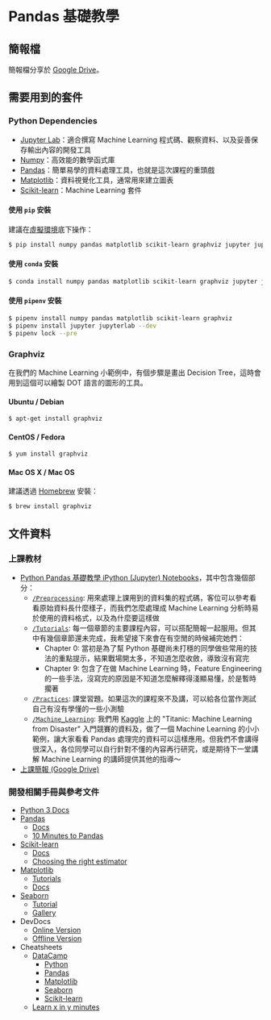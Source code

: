 # Pandas 基礎教學

## 簡報檔

簡報檔分享於 [Google Drive](https://drive.google.com/drive/folders/1ipVxxlkE2RZb-19yNiIBOH5vQHrZ6J2i?usp=sharing)。

## 需要用到的套件

### Python Dependencies

* [Jupyter Lab](https://github.com/jupyterlab/jupyterlab)：適合撰寫 Machine Learning 程式碼、觀察資料、以及妥善保存輸出內容的開發工具
* [Numpy](http://www.numpy.org)：高效能的數學函式庫
* [Pandas](https://pandas.pydata.org)：簡單易學的資料處理工具，也就是這次課程的重頭戲
* [Matplotlib](https://matplotlib.org)：資料視覺化工具，通常用來建立圖表
* [Scikit-learn](http://scikit-learn.org/stable)：Machine Learning 套件

#### 使用 `pip` 安裝

建議在[虛擬環境](https://docs.python.org/3/library/venv.html)底下操作：

```bash
$ pip install numpy pandas matplotlib scikit-learn graphviz jupyter jupyterlab
```

#### 使用 `conda` 安裝

```bash
$ conda install numpy pandas matplotlib scikit-learn graphviz jupyter jupyterlab
```

#### 使用 `pipenv` 安裝

```bash
$ pipenv install numpy pandas matplotlib scikit-learn graphviz
$ pipenv install jupyter jupyterlab --dev
$ pipenv lock --pre
```

### Graphviz

在我們的 Machine Learning 小範例中，有個步驟是畫出 Decision Tree，這時會用到這個可以繪製 DOT 語言的圖形的工具。

#### Ubuntu / Debian

```bash
$ apt-get install graphviz
```

#### CentOS / Fedora

```bash
$ yum install graphviz
```

#### Mac OS X / Mac OS

建議透過 [Homebrew](https://brew.sh) 安裝：

```bash
$ brew install graphviz
```

## 文件資料

### 上課教材

* [Python Pandas 基礎教學 iPython (Jupyter) Notebooks](https://github.com/VioletVivirand/pandas-tutorial)，其中包含幾個部分：
    * [`/Preprocessing`](https://github.com/VioletVivirand/pandas-tutorial/tree/master/Preprocessing): 用來處理上課用到的資料集的程式碼，客位可以參考看看原始資料長什麼樣子，而我們怎麼處理成 Machine Learning 分析時易於使用的資料格式，以及為什麼要這樣做
    * [`/Tutorials`](https://github.com/VioletVivirand/pandas-tutorial/tree/master/Tutorials): 每一個章節的主要課程內容，可以搭配簡報一起服用。但其中有幾個章節還未完成，我希望接下來會在有空閒的時候補完她們：
        * Chapter 0: 當初是為了幫 Python 基礎尚未打穩的同學做些常用的技法的重點提示，結果戰場開太多，不知道怎麼收斂，導致沒有寫完
        * Chapter 9: 包含了在做 Machine Learning 時，Feature Engineering 的一些手法，沒寫完的原因是不知道怎麼解釋得淺顯易懂，於是暫時擱著
    * [`/Practices`](https://github.com/VioletVivirand/pandas-tutorial/tree/master/Practices): 課堂習題。如果這次的課程來不及講，可以給各位當作測試自己有沒有學懂的一些小測驗
    * [`/Machine_Learning`](https://github.com/VioletVivirand/pandas-tutorial/tree/master/Machine_learning): 我們用 [Kaggle]() 上的 "Titanic: Machine Learning from Disaster" 入門競賽的資料及，做了一個 Machine Learning 的小小範例，讓大家看看 Pandas 處理完的資料可以這樣應用。但我們不會講得很深入，各位同學可以自行針對不懂的內容再行研究，或是期待下一堂講解 Machine Learning 的講師提供其他的指導～
* [上課簡報 (Google Drive)](https://drive.google.com/drive/folders/1ipVxxlkE2RZb-19yNiIBOH5vQHrZ6J2i?usp=sharing)

### 開發相關手冊與參考文件

* [Python 3 Docs](https://docs.python.org/3/)
* [Pandas](https://pandas.pydata.org)
    * [Docs](http://pandas.pydata.org/pandas-docs/stable/)
    * [10 Minutes to Pandas](http://pandas.pydata.org/pandas-docs/stable/10min.html)
* [Scikit-learn](http://scikit-learn.org/stable/)
    * [Docs](http://scikit-learn.org/stable/documentation.html)
    * [Choosing the right estimator](http://scikit-learn.org/stable/tutorial/machine_learning_map/index.html)
* [Matplotlib](https://matplotlib.org)
    * [Tutorials](https://matplotlib.org/tutorials/index.html)
    * [Docs](https://matplotlib.org/contents.html)
* [Seaborn](https://seaborn.pydata.org)
    * [Tutorial](https://seaborn.pydata.org/tutorial.html)
    * [Gallery](https://seaborn.pydata.org/examples/index.html)
* DevDocs
    * [Online Version](https://devdocs.io)
    * [Offline Version](https://devdocs.io/offline)
* Cheatsheets
    * [DataCamp](https://www.datacamp.com/community/data-science-cheatsheets)
        * [Python](http://datacamp-community.s3.amazonaws.com/50d31142-3de0-4159-89b9-18b718a728ef)
        * [Pandas](http://datacamp-community.s3.amazonaws.com/9f0f2ae1-8bd8-4302-a67b-e17f3059d9e8)
        * [Matplotlib](http://datacamp-community.s3.amazonaws.com/28b8210c-60cc-4f13-b0b4-5b4f2ad4790b)
        * [Seaborn](http://datacamp-community.s3.amazonaws.com/f9f06e72-519a-4722-9912-b5de742dbac4)
        * [Scikit-learn](http://datacamp-community.s3.amazonaws.com/5433fa18-9f43-44cc-b228-74672efcd116)
    * [Learn x in y minutes](https://learnxinyminutes.com)
